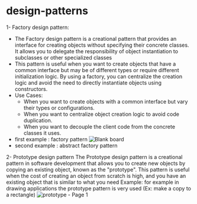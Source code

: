 # design-patterns
1- Factory design pattern:
- The Factory design pattern is a creational pattern that provides an interface for creating objects without specifying their concrete classes. It allows you to delegate the responsibility of object instantiation to subclasses or other specialized classes
- This pattern is useful when you want to create objects that have a common interface but may be of different types or require different initialization logic. By using a factory, you can centralize the creation logic and avoid the need to directly instantiate objects using constructors.
- Use Cases:
    + When you want to create objects with a common interface but vary their types or configurations.
    + When you want to centralize object creation logic to avoid code duplication.
    + When you want to decouple the client code from the concrete classes it uses.
- first example : factory pattern
 ![Blank board](https://github.com/benelussef/design-patterns/assets/89108919/f804850f-d0db-407e-a0b6-ea95dcc988f9)
- second example : abstract factory pattern

2- Prototype design pattern
The Prototype design pattern is a creational pattern in software development that allows you to create new objects by copying an existing object, known as the "prototype". This pattern is useful when the cost of creating an object from scratch is high, and you have an existing object that is similar to what you need
Example: for example in drawing applications the prototype pattern is very used (Ex: make a copy to a rectangle)
![prototype - Page 1](https://github.com/benelussef/design-patterns/assets/89108919/621861d4-2de1-437c-8578-3f574a2d8540)

